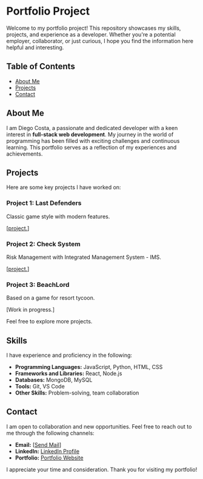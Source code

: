 # Portfolio Project

Welcome to my portfolio project! This repository showcases my skills, projects, and experience as a developer. Whether you're a potential employer, collaborator, or just curious, I hope you find the information here helpful and interesting.

## Table of Contents

- [About Me](#about-me)
- [Projects](#projects)
- [Contact](#contact)

## About Me

I am Diego Costa, a passionate and dedicated developer with a keen interest in **full-stack web development**. My journey in the world of programming has been filled with exciting challenges and continuous learning. This portfolio serves as a reflection of my experiences and achievements.

## Projects

Here are some key projects I have worked on:

### Project 1: Last Defenders

Classic game style with modern features.

[[project.](https://store.steampowered.com/app/1750690/Last_Defenders/)]

### Project 2: Check System

Risk Management with Integrated Management System - IMS.

[[project.](https://checkmanage.vercel.app/)]

### Project 3: BeachLord

Based on a game for resort tycoon.

[Work in progress.]

Feel free to explore more projects.

## Skills

I have experience and proficiency in the following:

- **Programming Languages:** JavaScript, Python, HTML, CSS
- **Frameworks and Libraries:** React, Node.js
- **Databases:** MongoDB, MySQL
- **Tools:** Git, VS Code
- **Other Skills:** Problem-solving, team collaboration

## Contact

I am open to collaboration and new opportunities. Feel free to reach out to me through the following channels:

- **Email:** [[Send Mail](Diegoe.r.c07@gmail.com)]
- **LinkedIn:** [LinkedIn Profile](https://www.linkedin.com/in/diegoerc/)
- **Portfolio:** [Portfolio Website](https://diegocosta.vercel.app/)

I appreciate your time and consideration. Thank you for visiting my portfolio!
